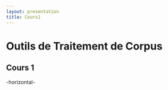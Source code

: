 ```yaml
---
layout: presentation
title: Cours1
---
```


# Outils de Traitement de Corpus
## Cours 1

-horizontal-